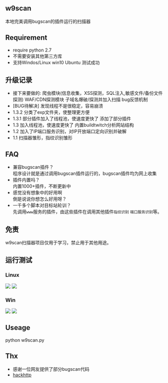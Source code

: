 ## w9scan
本地完美调用bugscan的插件运行的扫描器

## Requirement
- require python 2.7
- 不需要安装其他第三方库
- 支持Windos/Linux  win10 Ubuntu 测试成功

## 升级记录
- 接下来要做的: 爬虫模块(信息收集，XSS探测，SQL注入,敏感文件/备份文件探测) WAF/CDN探测模块 子域名爆破/探测并加入扫描 bug反馈机制
- [BUG待解决] 发现线程不是很稳定，容易崩溃
- 1.3.2 分类了exp文件夹，使整理更方便
- 1.3.1 部分插件加入了线程池，使速度更快了 添加了部分插件
- 1.3 加入线程池，使速度更快了  内置buildtwitch分析网站结构
- 1.2 加入了IP端口服务识别，对IP开放端口定向识别并破解
- 1.1 扫描器雏形，指纹识别雏形

## FAQ
- 兼容bugscan插件？  
    程序设计就是通过调用bugscan插件运行的，bugscan插件均为网上收集
- 插件内置吗？  
    内置1000+插件，不断更新中
- 感觉没有想象中的好用啊  
    倒是说说你想怎么好用呀？
- 一千多个脚本对目标站轮训？  
    先调用`www`服务的插件，由这些插件在调用其他插件`指纹识别` `端口服务识别`等。

## 免责
w9scan扫描器项目仅用于学习，禁止用于其他用途。

## 运行测试
### Linux 
![](https://github.com/boy-hack/w9scan/blob/master/images/linux1.png)
![](https://github.com/boy-hack/w9scan/blob/master/images/linux2.png)
### Win
![](https://github.com/boy-hack/w9scan/blob/master/images/win1.png)
![](https://github.com/boy-hack/w9scan/blob/master/images/win2.png)
## Useage
python w9scan.py

## Thx
- 感谢一位网友提供了部分bugscan代码
- [hackhttp](https://github.com/BugScanTeam/hackhttp/)